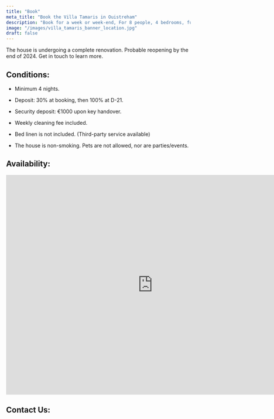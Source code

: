 ```yaml
---
title: "Book"
meta_title: "Book the Villa Tamaris in Ouistreham"
description: "Book for a week or week-end, For 8 people, 4 bedrooms, fully equipped, all comforts, high-end amenities."
image: "/images/villa_tamaris_banner_location.jpg"
draft: false
---
```


The house is undergoing a complete renovation. Probable reopening by the end of 2024. Get in touch to learn more.

<h2> Conditions: </h2>

- Minimum 4 nights.

- Deposit: 30% at booking, then 100% at D-21.

- Security deposit: €1000 upon key handover.

- Weekly cleaning fee included.

- Bed linen is not included. (Third-party service available)

- The house is non-smoking. Pets are not allowed, nor are parties/events.

<h2> Availability: </h2> 

<iframe src="https://calendar.google.com/calendar/embed?height=600&wkst=7&ctz=Europe%2FParis&showPrint=0&showTz=0&showTabs=0&hl=en_GB&src=Y2Q1OTBhN2E4ZmU4YmViZmYzMzM4NjUyZTE3ZWE5YjMxMGNmZmMzNDdmZjg4ZjhkYTdmNTMxZmYzNWI0MTAzNEBncm91cC5jYWxlbmRhci5nb29nbGUuY29t&color=%23795548" style="border-width:0" width="800" height="600" frameborder="0" scrolling="no"></iframe>

<h2> Contact Us: </h2> 
<script src="https://static.elfsight.com/platform/platform.js" async></script> 
<div class="elfsight-app-af01e587-b07e-4113-bfb9-298c937d72b2 text-center" data-elfsight-app-lazy></div>
